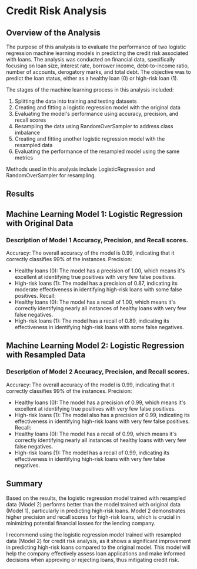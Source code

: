 # Credit Risk Analysis

## Overview of the Analysis

The purpose of this analysis is to evaluate the performance of two logistic regression machine learning models in predicting the credit risk associated with loans. The analysis was conducted on financial data, specifically focusing on loan size, interest rate, borrower income, debt-to-income ratio, number of accounts, derogatory marks, and total debt. The objective was to predict the loan status, either as a healthy loan (0) or high-risk loan (1).

The stages of the machine learning process in this analysis included:

1. Splitting the data into training and testing datasets
2. Creating and fitting a logistic regression model with the original data
3. Evaluating the model's performance using accuracy, precision, and recall scores
4. Resampling the data using RandomOverSampler to address class imbalance
5. Creating and fitting another logistic regression model with the resampled data
6. Evaluating the performance of the resampled model using the same metrics

Methods used in this analysis include LogisticRegression and RandomOverSampler for resampling.


## Results

## Machine Learning Model 1: Logistic Regression with Original Data

### Description of Model 1 Accuracy, Precision, and Recall scores.

Accuracy: The overall accuracy of the model is 0.99, indicating that it correctly classifies 99% of the instances.
Precision:
 - Healthy loans (0): The model has a precision of 1.00, which means it's excellent at identifying true positives with very few false positives.
 - High-risk loans (1): The model has a precision of 0.87, indicating its moderate effectiveness in identifying high-risk loans with some false positives.
Recall:
 - Healthy loans (0): The model has a recall of 1.00, which means it's correctly identifying nearly all instances of healthy loans with very few false     negatives.
 - High-risk loans (1): The model has a recall of 0.89, indicating its effectiveness in identifying high-risk loans with some false negatives.


## Machine Learning Model 2: Logistic Regression with Resampled Data 

### Description of Model 2 Accuracy, Precision, and Recall scores.
Accuracy: The overall accuracy of the model is 0.99, indicating that it correctly classifies 99% of the instances.
Precision:
 - Healthy loans (0): The model has a precision of 0.99, which means it's excellent at identifying true positives with very few false positives.
 - High-risk loans (1): The model also has a precision of 0.99, indicating its effectiveness in identifying high-risk loans with very few false positives.
Recall:
 - Healthy loans (0): The model has a recall of 0.99, which means it's correctly identifying nearly all instances of healthy loans with very few false  negatives.
 - High-risk loans (1): The model has a recall of 0.99, indicating its effectiveness in identifying high-risk loans with very few false negatives.

## Summary

Based on the results, the logistic regression model trained with resampled data (Model 2) performs better than the model trained with original data (Model 1), particularly in predicting high-risk loans. Model 2 demonstrates higher precision and recall scores for high-risk loans, which is crucial in minimizing potential financial losses for the lending company.

I recommend using the logistic regression model trained with resampled data (Model 2) for credit risk analysis, as it shows a significant improvement in predicting high-risk loans compared to the original model. This model will help the company effectively assess loan applications and make informed decisions when approving or rejecting loans, thus mitigating credit risk.
